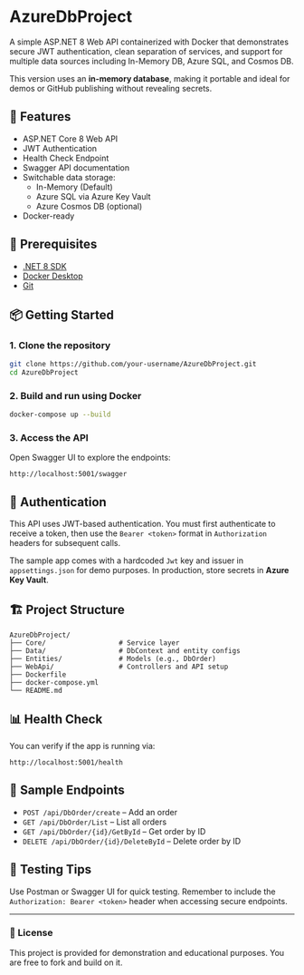 
# AzureDbProject

A simple ASP.NET 8 Web API containerized with Docker that demonstrates secure JWT authentication, clean separation of services, and support for multiple data sources including In-Memory DB, Azure SQL, and Cosmos DB.

This version uses an **in-memory database**, making it portable and ideal for demos or GitHub publishing without revealing secrets.

## 🚀 Features

- ASP.NET Core 8 Web API
- JWT Authentication
- Health Check Endpoint
- Swagger API documentation
- Switchable data storage:
  - In-Memory (Default)
  - Azure SQL via Azure Key Vault
  - Azure Cosmos DB (optional)
- Docker-ready

## 🧰 Prerequisites

- [.NET 8 SDK](https://dotnet.microsoft.com/en-us/download)
- [Docker Desktop](https://www.docker.com/products/docker-desktop)
- [Git](https://git-scm.com/)

## 📦 Getting Started

### 1. Clone the repository

```bash
git clone https://github.com/your-username/AzureDbProject.git
cd AzureDbProject
```

### 2. Build and run using Docker

```bash
docker-compose up --build
```

### 3. Access the API

Open Swagger UI to explore the endpoints:

```
http://localhost:5001/swagger
```

## 🔐 Authentication

This API uses JWT-based authentication. You must first authenticate to receive a token, then use the `Bearer <token>` format in `Authorization` headers for subsequent calls.

The sample app comes with a hardcoded `Jwt` key and issuer in `appsettings.json` for demo purposes. In production, store secrets in **Azure Key Vault**.

## 🏗 Project Structure

```
AzureDbProject/
├── Core/                  # Service layer
├── Data/                  # DbContext and entity configs
├── Entities/              # Models (e.g., DbOrder)
├── WebApi/                # Controllers and API setup
├── Dockerfile
├── docker-compose.yml
└── README.md
```

## 📊 Health Check

You can verify if the app is running via:

```
http://localhost:5001/health
```

## 🤖 Sample Endpoints

- `POST /api/DbOrder/create` – Add an order
- `GET /api/DbOrder/List` – List all orders
- `GET /api/DbOrder/{id}/GetById` – Get order by ID
- `DELETE /api/DbOrder/{id}/DeleteById` – Delete order by ID

## 🧪 Testing Tips

Use Postman or Swagger UI for quick testing. Remember to include the `Authorization: Bearer <token>` header when accessing secure endpoints.

---

### 📘 License

This project is provided for demonstration and educational purposes. You are free to fork and build on it.

